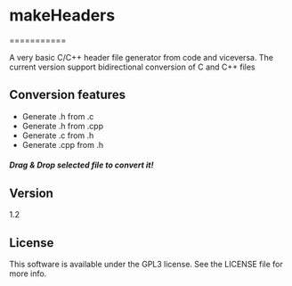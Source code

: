 # makeHeaders
===========

A very basic C/C++ header file generator from code and viceversa. The current version support bidirectional conversion of C and C++ files
## Conversion features
- Generate .h from .c
- Generate .h from .cpp
- Generate .c from .h
- Generate .cpp from .h

##### Drag & Drop selected file to convert it!

## Version
1.2

## License
This software is available under the GPL3 license. See the LICENSE file for more info.

